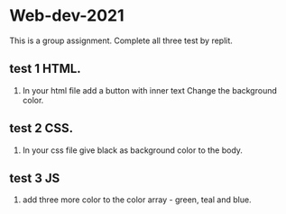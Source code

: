 # Web-dev-2021
This is a group assignment. Complete all three test by replit. 

## test 1 HTML.
1. In your html file add a button with inner text Change the background color.

## test 2 CSS.
1. In your css file give black as background color to the body. 

## test 3 JS
1. add three more color to the color array - green, teal and blue.
